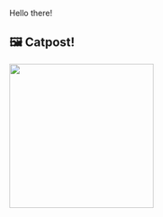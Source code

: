 Hello there!



## 🖼️ Catpost!

<sub>
    <img src="https://cdn2.thecatapi.com/images/24d.jpg" height="256">
</sub>

